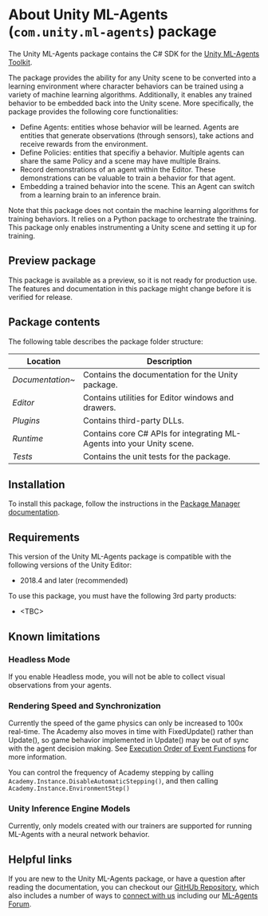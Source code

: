 # About Unity ML-Agents (`com.unity.ml-agents`) package

The Unity ML-Agents package contains the C# SDK for the
[Unity ML-Agents Toolkit](https://github.com/Unity-Technologies/ml-agents).

The package provides the ability for any Unity scene to be converted into a learning
environment where character behaviors can be trained using a variety of machine learning
algorithms. Additionally, it enables any trained behavior to be embedded back into the Unity
scene. More specifically, the package provides the following core functionalities:
* Define Agents: entities whose behavior will be learned. Agents are entities
that generate observations (through sensors), take actions and receive rewards from
the environment.
* Define Policies: entities that specifiy a behavior. Multiple agents can share the
same Policy and a scene may have multiple Brains.
* Record demonstrations of an agent within the Editor. These demonstrations can be
valuable to train a behavior for that agent.
* Embedding a trained behavior into the scene. This an Agent can switch from a
learning brain to an inference brain.

Note that this package does not contain the machine learning algorithms for training
behaviors. It relies on a Python package to orchestrate the training. This package
only enables instrumenting a Unity scene and setting it up for training.

## Preview package
This package is available as a preview, so it is not ready for production use.
The features and documentation in this package might change before it is verified for release.


## Package contents

The following table describes the package folder structure:

|**Location**|**Description**|
|---|---|
|*Documentation~*|Contains the documentation for the Unity package.|
|*Editor*|Contains utilities for Editor windows and drawers.|
|*Plugins*|Contains third-party DLLs.|
|*Runtime*|Contains core C# APIs for integrating ML-Agents into your Unity scene. |
|*Tests*|Contains the unit tests for the package.|

<a name="Installation"></a>

## Installation

To install this package, follow the instructions in the
[Package Manager documentation](https://docs.unity3d.com/Manual/upm-ui-install.html).


## Requirements

This version of the Unity ML-Agents package is compatible with the following versions of the Unity Editor:

* 2018.4 and later (recommended)


To use this package, you must have the following 3rd party products:

* &lt;TBC&gt;


## Known limitations

### Headless Mode

If you enable Headless mode, you will not be able to collect visual observations
from your agents.

### Rendering Speed and Synchronization

Currently the speed of the game physics can only be increased to 100x real-time.
The Academy also moves in time with FixedUpdate() rather than Update(), so game
behavior implemented in Update() may be out of sync with the agent decision
making. See
[Execution Order of Event Functions](https://docs.unity3d.com/Manual/ExecutionOrder.html)
for more information.

You can control the frequency of Academy stepping by calling
`Academy.Instance.DisableAutomaticStepping()`, and then calling
`Academy.Instance.EnvironmentStep()`

### Unity Inference Engine Models
Currently, only models created with our trainers are supported for running
ML-Agents with a neural network behavior.


## Helpful links

If you are new to the Unity ML-Agents package, or have a question after reading
the documentation, you can checkout our
[GitHUb Repository](https://github.com/Unity-Technologies/ml-agents), which
also includes a number of ways to
[connect with us](https://github.com/Unity-Technologies/ml-agents#community-and-feedback)
including our [ML-Agents Forum](https://forum.unity.com/forums/ml-agents.453/).

